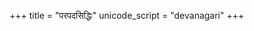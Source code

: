 +++
title = "परपदसिद्धिः"
unicode_script = "devanagari"
+++

<div class="spreadsheet" src="../karmaNy_aN.toml" fullHeightWithRowsPerScreen=8> </div>  

